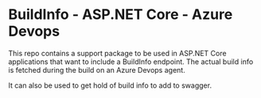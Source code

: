 # BuildInfo - ASP.NET Core - Azure Devops

This repo contains a support package to be used in ASP.NET Core applications that want to include a BuildInfo endpoint.
The actual build info is fetched during the build on an Azure Devops agent.

It can also be used to get hold of build info to add to swagger.
